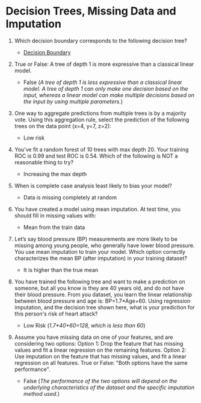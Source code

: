 # Decision Trees, Missing Data and Imputation

1. Which decision boundary corresponds to the following decision tree?
   - [Decision Boundary](./C2W2.png)

2. True or False: A tree of depth 1 is more expressive than a classical linear model.  
   - False (_A tree of depth 1 is less expressive than a classical linear model. A tree of depth 1 can only make one decision based on the input, whereas a linear model can make multiple decisions based on the input by using multiple parameters._)

3. One way to aggregate predictions from multiple trees is by a majority vote. Using this aggregation rule, select the prediction of the following trees on the data point (x=4, y=7, z=2):   
   - Low risk

4. You’ve fit a random forest of 10 trees with max depth 20. Your training ROC is 0.99 and test ROC is 0.54. Which of the following is NOT a reasonable thing to try?  
   - Increasing the max depth 

5. When is complete case analysis least likely to bias your model? 
   - Data is missing completely at random 

6. You have created a model using mean imputation. At test time, you should fill in missing values with:  
   - Mean from the train data 

7. Let’s say blood pressure (BP) measurements are more likely to be missing among young people, who generally have lower blood pressure. You use mean imputation to train your model. Which option correctly characterizes the mean BP (after imputation) in your training dataset?  
   - It is higher than the true mean 

8. You have trained the following tree and want to make a prediction on someone, but all you know is they are 40 years old, and do not have their blood pressure. From you dataset, you learn the linear relationship between blood pressure and age is: BP=1.7×Age+60.  Using regression imputation, and the decision tree shown here, what is your prediction for this person's risk of heart attack? 
   - Low Risk (_1.7*40+60=128, which is less than 60_)

9. Assume you have missing data on one of your features, and are considering two options: Option 1: Drop the feature that has missing values and fit a linear regression on the remaining features. Option 2: Use imputation on the feature that has missing values, and fit a linear regression on all features. True or False: "Both options have the same performance".
    - False (_The performance of the two options will depend on the underlying characteristics of the dataset and the specific imputation method used._)
